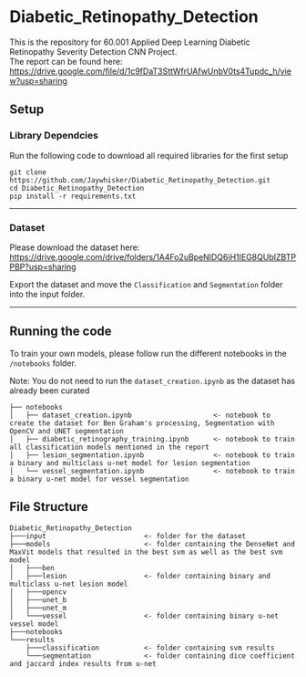 # Diabetic_Retinopathy_Detection
This is the repository for 60.001 Applied Deep Learning Diabetic Retinopathy Severity Detection CNN Project. 
<br/>
The report can be found here: https://drive.google.com/file/d/1c9fDaT3SttWfrUAfwUnbV0ts4Tupdc_h/view?usp=sharing

## Setup
### Library Dependcies
Run the following code to download all required libraries for the first setup
```
git clone https://github.com/Jaywhisker/Diabetic_Retinopathy_Detection.git
cd Diabetic_Retinopathy_Detection
pip install -r requirements.txt
```
___
### Dataset
Please download the dataset here: https://drive.google.com/drive/folders/1A4Fo2uBpeNlDQ6iH1IEG8QUbIZBTPPBP?usp=sharing

Export the dataset and move the `Classification` and `Segmentation` folder into the input folder.
___

## Running the code
To train your own models, please follow run the different notebooks in the `/notebooks` folder. 

Note: You do not need to run the `dataset_creation.ipynb` as the dataset has already been curated
```
├── notebooks
│   ├── dataset_creation.ipynb                    <- notebook to create the dataset for Ben Graham's processing, Segmentation with OpenCV and UNET segmentation
│   ├── diabetic_retinography_training.ipynb      <- notebook to train all classification models mentioned in the report
│   ├── lesion_segmentation.ipynb                 <- notebook to train a binary and multiclass u-net model for lesion segmentation
│   └── vessel_segmentation.ipynb                 <- notebook to train a binary u-net model for vessel segmentation
```

## File Structure
```
Diabetic_Retinopathy_Detection
├───input                        <- folder for the dataset
├───models                       <- folder containing the DenseNet and MaxVit models that resulted in the best svm as well as the best svm model
│   ├───ben
│   ├───lesion                   <- folder containing binary and multiclass u-net lesion model
│   ├───opencv
│   ├───unet_b
│   ├───unet_m
│   └───vessel                   <- folder containing binary u-net vessel model
├───notebooks
└───results
    ├───classification           <- folder containing svm results
    └───segmentation             <- folder containing dice coefficient and jaccard index results from u-net
```
